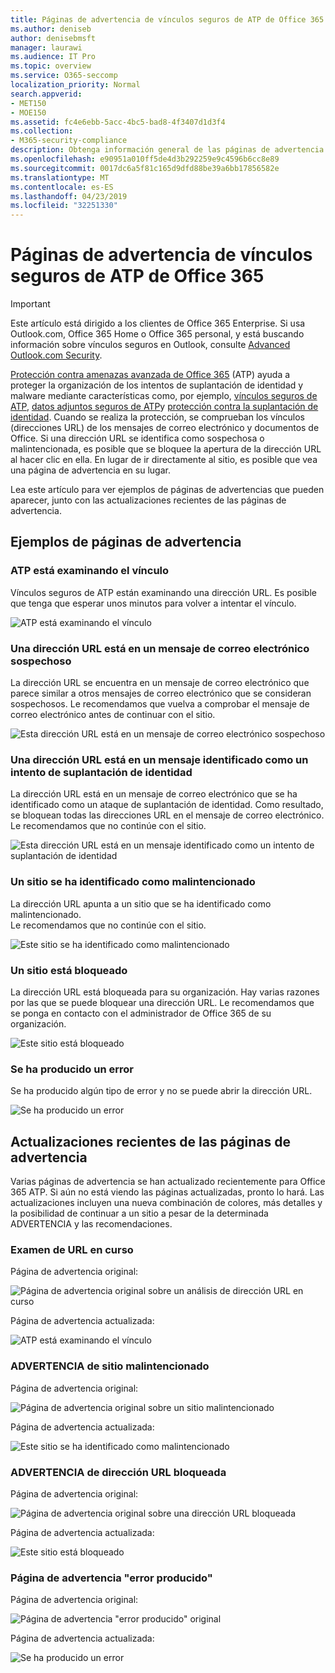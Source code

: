 ```yaml
---
title: Páginas de advertencia de vínculos seguros de ATP de Office 365
ms.author: deniseb
author: denisebmsft
manager: laurawi
ms.audience: IT Pro
ms.topic: overview
ms.service: O365-seccomp
localization_priority: Normal
search.appverid:
- MET150
- MOE150
ms.assetid: fc4e6ebb-5acc-4bc5-bad8-4f3407d1d3f4
ms.collection:
- M365-security-compliance
description: Obtenga información general de las páginas de advertencia que puede ver cuando la protección contra amenazas avanzada de Office 365 está en funcionamiento.
ms.openlocfilehash: e90951a010ff5de4d3b292259e9c4596b6cc8e89
ms.sourcegitcommit: 0017dc6a5f81c165d9dfd88be39a6bb17856582e
ms.translationtype: MT
ms.contentlocale: es-ES
ms.lasthandoff: 04/23/2019
ms.locfileid: "32251330"
---
```

# <a name="office-365-atp-safe-links-warning-pages"></a>Páginas de advertencia de vínculos seguros de ATP de Office 365

> [!IMPORTANT]
> Este artículo está dirigido a los clientes de Office 365 Enterprise. Si usa Outlook.com, Office 365 Home o Office 365 personal, y está buscando información sobre vínculos seguros en Outlook, consulte [Advanced Outlook.com Security](https://support.office.com/article/advanced-outlook-com-security-for-office-365-subscribers-882d2243-eab9-4545-a58a-b36fee4a46e2).

[Protección contra amenazas avanzada de Office 365](office-365-atp.md) (ATP) ayuda a proteger la organización de los intentos de suplantación de identidad y malware mediante características como, por ejemplo, [vínculos seguros de ATP](atp-safe-links.md), [datos adjuntos seguros de ATP](atp-safe-attachments.md)y [protección contra la suplantación de identidad](anti-phishing-protection.md). Cuando se realiza la protección, se comprueban los vínculos (direcciones URL) de los mensajes de correo electrónico y documentos de Office. Si una dirección URL se identifica como sospechosa o malintencionada, es posible que se bloquee la apertura de la dirección URL al hacer clic en ella. En lugar de ir directamente al sitio, es posible que vea una página de advertencia en su lugar. 
  
Lea este artículo para ver ejemplos de páginas de advertencias que pueden aparecer, junto con las actualizaciones recientes de las páginas de advertencia.
  
## <a name="examples-of-warning-pages"></a>Ejemplos de páginas de advertencia

### <a name="atp-is-scanning-the-link"></a>ATP está examinando el vínculo

Vínculos seguros de ATP están examinando una dirección URL. Es posible que tenga que esperar unos minutos para volver a intentar el vínculo.

![ATP está examinando el vínculo](media/ee8dd5ed-6b91-4248-b054-12b719e8d0ed.png)

### <a name="a-url-is-in-a-suspicious-email-message"></a>Una dirección URL está en un mensaje de correo electrónico sospechoso

La dirección URL se encuentra en un mensaje de correo electrónico que parece similar a otros mensajes de correo electrónico que se consideran sospechosos. Le recomendamos que vuelva a comprobar el mensaje de correo electrónico antes de continuar con el sitio.

![Esta dirección URL está en un mensaje de correo electrónico sospechoso](media/33f57923-23e3-4b0f-838b-6ad589ba897b.png)

### <a name="a-url-is-in-a-message-identified-as-a-phishing-attempt"></a>Una dirección URL está en un mensaje identificado como un intento de suplantación de identidad

La dirección URL está en un mensaje de correo electrónico que se ha identificado como un ataque de suplantación de identidad. Como resultado, se bloquean todas las direcciones URL en el mensaje de correo electrónico. Le recomendamos que no continúe con el sitio.

![Esta dirección URL está en un mensaje identificado como un intento de suplantación de identidad](media/6e544a28-0604-4821-aba6-d5a57bb917e5.png)

### <a name="a-site-has-been-identified-as-malicious"></a>Un sitio se ha identificado como malintencionado

La dirección URL apunta a un sitio que se ha identificado como malintencionado.  <br/> Le recomendamos que no continúe con el sitio.

![Este sitio se ha identificado como malintencionado](media/058883c8-23f0-4672-9c1c-66b084796177.png)

### <a name="a-site-is-blocked"></a>Un sitio está bloqueado

La dirección URL está bloqueada para su organización. Hay varias razones por las que se puede bloquear una dirección URL. Le recomendamos que se ponga en contacto con el administrador de Office 365 de su organización.

![Este sitio está bloqueado](media/6b4bda2d-a1e6-419e-8b10-588e83c3af3f.png)

### <a name="an-error-has-occurred"></a>Se ha producido un error

Se ha producido algún tipo de error y no se puede abrir la dirección URL.

![Se ha producido un error](media/2f7465a4-1cf4-4c1c-b7d4-3c07e4b795b4.png)

## <a name="recent-updates-to-warning-pages"></a>Actualizaciones recientes de las páginas de advertencia

Varias páginas de advertencia se han actualizado recientemente para Office 365 ATP. Si aún no está viendo las páginas actualizadas, pronto lo hará. Las actualizaciones incluyen una nueva combinación de colores, más detalles y la posibilidad de continuar a un sitio a pesar de la determinada ADVERTENCIA y las recomendaciones.

### <a name="url-scan-in-progress"></a>Examen de URL en curso

Página de advertencia original:

![Página de advertencia original sobre un análisis de dirección URL en curso](media/04368763-763f-43d6-94a4-a48291d36893.png)

Página de advertencia actualizada:

![ATP está examinando el vínculo](media/ee8dd5ed-6b91-4248-b054-12b719e8d0ed.png)

### <a name="malicious-site-warning"></a>ADVERTENCIA de sitio malintencionado

Página de advertencia original:

![Página de advertencia original sobre un sitio malintencionado](media/b9efda09-6dd8-46ef-82cb-56e4d538b8f5.png)

Página de advertencia actualizada:

![Este sitio se ha identificado como malintencionado](media/058883c8-23f0-4672-9c1c-66b084796177.png)

### <a name="blocked-url-warning"></a>ADVERTENCIA de dirección URL bloqueada

Página de advertencia original:

![Página de advertencia original sobre una dirección URL bloqueada](media/3d6ba028-30bf-45fc-958e-d3aad3defc83.png)

Página de advertencia actualizada:

![Este sitio está bloqueado](media/6b4bda2d-a1e6-419e-8b10-588e83c3af3f.png)

### <a name="error-occurred-warning-page"></a>Página de advertencia "error producido"

Página de advertencia original:

![Página de advertencia "error producido" original](media/9aaa4383-2f23-48be-bdaa-8efbcb2acc70.png)

Página de advertencia actualizada:

![Se ha producido un error](media/2f7465a4-1cf4-4c1c-b7d4-3c07e4b795b4.png)
   
